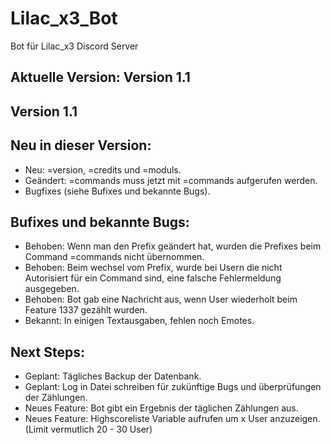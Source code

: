 # Lilac_x3_Bot
Bot für Lilac_x3 Discord Server

## Aktuelle Version: Version 1.1

## Version 1.1
  ## Neu in dieser Version:
  - Neu: =version, =credits und =moduls.
  - Geändert: =commands muss jetzt mit =commands <ModulName> <Berechtigungsgruppe> aufgerufen werden.  
  - Bugfixes (siehe Bufixes und bekannte Bugs).

  ## Bufixes und bekannte Bugs:
  - Behoben: Wenn man den Prefix geändert hat, wurden die Prefixes beim Command =commands nicht übernommen.
  - Behoben: Beim wechsel vom Prefix, wurde bei Usern die nicht Autorisiert für ein Command sind, eine falsche Fehlermeldung ausgegeben.
  - Behoben: Bot gab eine Nachricht aus, wenn User wiederholt beim Feature 1337 gezählt wurden.
  - Bekannt: In einigen Textausgaben, fehlen noch Emotes.


  ## Next Steps:
  - Geplant: Tägliches Backup der Datenbank.
  - Geplant: Log in Datei schreiben für zukünftige Bugs und überprüfungen der Zählungen.
  - Neues Feature: Bot gibt ein Ergebnis der täglichen Zählungen aus.
  - Neues Feature: Highscoreliste Variable aufrufen um x User anzuzeigen. (Limit vermutlich 20 - 30 User)
